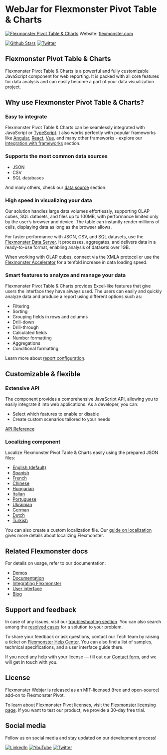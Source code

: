 # WebJar for Flexmonster Pivot Table & Charts
[![Flexmonster Pivot Table & Charts](https://cdn.flexmonster.com/landing.png)](https://www.flexmonster.com/?r=github)
Website: [flexmonster.com](https://www.flexmonster.com?r=webjargit)

[![Github Stars](https://img.shields.io/github/stars/flexmonster?style=social)](https://github.com/flexmonster) [![Twitter](https://img.shields.io/twitter/follow/Flexmonster?style=social)](https://twitter.com/Flexmonster)

## Flexmonster Pivot Table & Charts

Flexmonster Pivot Table & Charts is a powerful and fully customizable JavaScript component for web reporting. It is packed with all core features for data analysis and can easily become a part of your data visualization project. 

## Why use Flexmonster Pivot Table & Charts?

### Easy to integrate

Flexmonster Pivot Table & Charts can be seamlessly integrated with JavaScript or [TypeScript](https://www.flexmonster.com/doc/integration-with-typescript/?r=github). t also works perfectly with popular frameworks like [Angular](https://www.flexmonster.com/doc/integration-with-angular/?r=github), [React](https://www.flexmonster.com/doc/integration-with-react/?r=github), [Vue](https://www.flexmonster.com/doc/integration-with-vue-3/?r=github), and many other frameworks - explore our [Integration with frameworks](https://www.flexmonster.com/doc/available-tutorials-integration/?r=github) section.

### Supports the most common data sources

- JSON
- CSV
- SQL databases

And many others, check our [data source](https://www.flexmonster.com/doc/data-source/) section.

### High speed in visualizing your data 

Our solution handles large data volumes effortlessly, supporting OLAP cubes, SQL datasets, and files up to 100MB, with performance limited only by the user’s browser and device. The table can instantly render millions of cells, displaying data as long as the browser allows.

For faster performance with JSON, CSV, and SQL datasets, use the [Flexmonster Data Server](https://www.flexmonster.com/doc/intro-to-flexmonster-data-server/?r=github). It processes, aggregates, and delivers data in a ready-to-use format, enabling analysis of datasets over 1GB.

When working with OLAP cubes, connect via the XMLA protocol or use the [Flexmonster Accelerator](https://www.flexmonster.com/doc/getting-started-with-accelerator-ssas/?r=github) for a tenfold increase in data loading speed.

### Smart features to analyze and manage your data

Flexmonster Pivot Table & Charts provides Excel-like features that give users the interface they have always used. The users can easily and quickly analyze data and produce a report using different options such as:
- Filtering
- Sorting
- Grouping fields in rows and columns
- Drill-down
- Drill-through
- Calculated fields
- Number formatting
- Aggregations
- Conditional formatting

Learn more about [report configuration](https://www.flexmonster.com/doc/available-tutorials-report/?r=github).

## Customizable & flexible
### Extensive API
  
The component provides a comprehensive JavaScript API, allowing you to easily integrate it into web applications. As a developer, you can:
- Select which features to enable or disable
- Create custom scenarios tailored to your needs

[API Reference](https://www.flexmonster.com/api/?r=github)

### Localizing component
  
Localize Flexmonster Pivot Table & Charts easily using the prepared JSON files:

- [English (default)](https://github.com/flexmonster/pivot-localizations/blob/master/en.json)
- [Spanish](https://github.com/flexmonster/pivot-localizations/blob/master/es.json)
- [French](https://github.com/flexmonster/pivot-localizations/blob/master/fr.json)
- [Chinese](https://github.com/flexmonster/pivot-localizations/blob/master/zh.json)
- [Hungarian](https://github.com/flexmonster/pivot-localizations/blob/master/hu.json)
- [Italian](https://github.com/flexmonster/pivot-localizations/blob/master/it.json)
- [Portuguese](https://github.com/flexmonster/pivot-localizations/blob/master/pt.json)
- [Ukrainian](https://github.com/flexmonster/pivot-localizations/blob/master/uk.json)
- [German](https://github.com/flexmonster/pivot-localizations/blob/master/de.json)
- [Dutch](https://github.com/flexmonster/pivot-localizations/blob/master/nl.json)
- [Turkish](https://github.com/flexmonster/pivot-localizations/blob/master/tr.json)

You can also create a custom localization file. Our [guide on localization](https://www.flexmonster.com/doc/localizing-component/?r=github) gives more details about localizing Flexmonster.
## Related Flexmonster docs
For details on usage, refer to our documentation:

- [Demos](https://www.flexmonster.com/demos/js/pivot-table/?r=github)
- [Documentation](https://www.flexmonster.com/doc/?r=github)
- [Integrating Flexmonster](https://www.flexmonster.com/doc/how-to-create-js-pivottable/)
- [User interface](https://www.flexmonster.com/user-interface/?r=github)
- [Blog](https://www.flexmonster.com/blog/?r=github)
  
## Support and feedback

In case of any issues, visit our [troubleshooting section](https://www.flexmonster.com/doc/typical-errors?r=wrap_vue). You can also search among the [resolved cases](https://www.flexmonster.com/technical-support?r=wrap_vue) for a solution to your problem.

To share your feedback or ask questions, contact our Tech team by raising a ticket on [Flexmonster Help Center](https://www.flexmonster.com/help-center?r=wrap_vue). You can also find a list of samples, technical specifications, and a user interface guide there.

If you need any help with your license — fill out our [Contact form](https://www.flexmonster.com/contact-our-team?r=wrap_vue), and we will get in touch with you.

## License

Flexmonster Webjar is released as an MIT-licensed (free and open-source) add-on to Flexmonster Pivot.

To learn about Flexmonster Pivot licenses, visit the [Flexmonster licensing page](https://www.flexmonster.com/pivot-table-editions-and-pricing?r=wrap_vue). 
If you want to test our product, we provide a 30-day free trial.

## Social media

Follow us on social media and stay updated on our development process!

[![LinkedIn](https://img.shields.io/badge/LinkedIn-blue?style=for-the-badge&logo=linkedin&logoColor=white)](https://linkedin.com/company/flexmonster) [![YouTube](https://img.shields.io/badge/YouTube-red?style=for-the-badge&logo=youtube&logoColor=white)](https://youtube.com/user/FlexMonsterPivot) [![Twitter](https://img.shields.io/badge/Twitter-blue?style=for-the-badge&logo=twitter&logoColor=white)](https://twitter.com/flexmonster)
